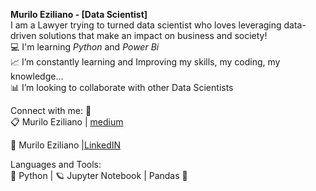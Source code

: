 **Murilo Eziliano - [Data Scientist]**  </br>
I am a Lawyer trying to turned data scientist who loves leveraging data-driven solutions that make an impact on business and society! </br>
💻 I'm learning *Python* and *Power Bi* </br>
📈 I’m constantly learning and Improving my skills, my coding, my knowledge... </br>
📊 I’m looking to collaborate with other Data Scientists</br>


Connect with me: :loudspeaker: </br>
 :clipboard: Murilo Eziliano | [medium](https://medium.com/@murilosez06)

:briefcase: Murilo Eziliano |[LinkedIN](https://www.linkedin.com/in/murilo-eziliano/)


Languages and Tools:</br>
:snake: Python | :ringed_planet: Jupyter Notebook | Pandas :panda_face:




